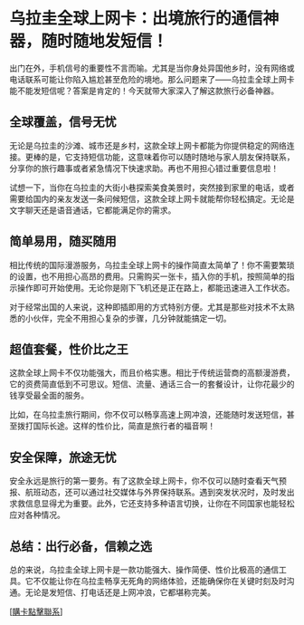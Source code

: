 # 乌拉圭全球上网卡：出境旅行的通信神器，随时随地发短信！

出门在外，手机信号的重要性不言而喻。尤其是当你身处异国他乡时，没有网络或电话联系可能让你陷入尴尬甚至危险的境地。那么问题来了——乌拉圭全球上网卡能不能发短信呢？答案是肯定的！今天就带大家深入了解这款旅行必备神器。

## 全球覆盖，信号无忧

无论是乌拉圭的沙滩、城市还是乡村，这款全球上网卡都能为你提供稳定的网络连接。更棒的是，它支持短信功能，这意味着你可以随时随地与家人朋友保持联系，分享你的旅行趣事或者紧急情况下快速求助。再也不用担心错过重要信息啦！

试想一下，当你在乌拉圭的大街小巷探索美食美景时，突然接到家里的电话，或者需要给国内的亲友发送一条问候短信，这款全球上网卡就能帮你轻松搞定。无论是文字聊天还是语音通话，它都能满足你的需求。

## 简单易用，随买随用

相比传统的国际漫游服务，乌拉圭全球上网卡的操作简直太简单了！你不需要繁琐的设置，也不用担心高昂的费用。只需购买一张卡，插入你的手机，按照简单的指示操作即可开始使用。无论你是刚下飞机还是正在路上，都能迅速进入工作状态。

对于经常出国的人来说，这种即插即用的方式特别方便。尤其是那些对技术不太熟悉的小伙伴，完全不用担心复杂的步骤，几分钟就能搞定一切。

## 超值套餐，性价比之王

这款全球上网卡不仅功能强大，而且价格实惠。相比于传统运营商的高额漫游费，它的资费简直低到不可思议。短信、流量、通话三合一的套餐设计，让你花最少的钱享受最全面的服务。

比如，在乌拉圭旅行期间，你不仅可以畅享高速上网冲浪，还能随时发送短信，甚至拨打国际长途。这样的性价比，简直是旅行者的福音啊！

## 安全保障，旅途无忧

安全永远是旅行的第一要务。有了这款全球上网卡，你不仅可以随时查看天气预报、航班动态，还可以通过社交媒体与外界保持联系。遇到突发状况时，及时发出求救信息显得尤为重要。此外，它还支持多种语言切换，让你在不同国家也能轻松应对各种情况。

## 总结：出行必备，信赖之选

总的来说，乌拉圭全球上网卡是一款功能强大、操作简便、性价比极高的通信工具。它不仅能让你在乌拉圭畅享无死角的网络体验，还能确保你在关键时刻及时沟通。无论是发短信、打电话还是上网冲浪，它都堪称完美。

[[購卡點擊聯系](https://t.me/s/SXDXQF)]